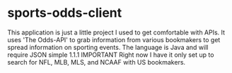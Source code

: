 # sports-odds-client
This application is just a little project I used to get comfortable with APIs. 
It uses 'The Odds-API' to grab information from various bookmakers to get spread information on sporting events.
The language is Java and will require JSON simple 1.1.1
IMPORTANT
Right now I have it only set up to search for NFL, MLB, MLS, and NCAAF with US bookmakers.
